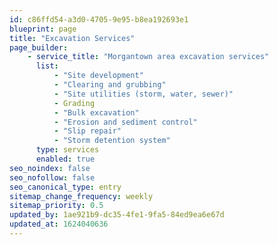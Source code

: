 ```yaml
---
id: c86ffd54-a3d0-4705-9e95-b8ea192693e1
blueprint: page
title: "Excavation Services"
page_builder:
    - service_title: "Morgantown area excavation services"
      list:
          - "Site development"
          - "Clearing and grubbing"
          - "Site utilities (storm, water, sewer)"
          - Grading
          - "Bulk excavation"
          - "Erosion and sediment control"
          - "Slip repair"
          - "Storm detention system"
      type: services
      enabled: true
seo_noindex: false
seo_nofollow: false
seo_canonical_type: entry
sitemap_change_frequency: weekly
sitemap_priority: 0.5
updated_by: 1ae921b9-dc35-4fe1-9fa5-84ed9ea6e67d
updated_at: 1624040636
---
```

